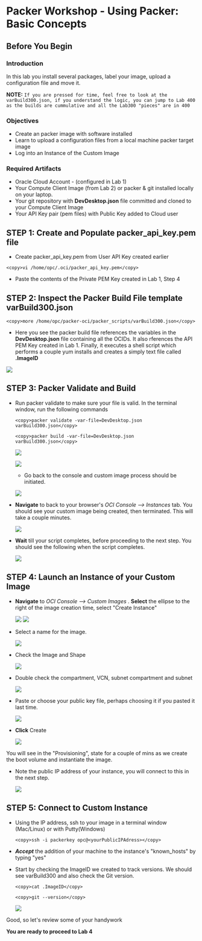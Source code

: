 # Packer Workshop - Using Packer: Basic Concepts
## Before You Begin
### Introduction

In this lab you install several packages, label your image, upload a configuration file and move it.  

**NOTE:** `If you are pressed for time, feel free to look at the varBuild300.json, if you understand the logic, you can jump to Lab 400 as the builds are cummulative and all the Lab300 "pieces" are in 400`
### Objectives

- Create an packer image with software installed
- Learn to upload a configuration files from a local machine packer target image
- Log into an Instance of the Custom Image
### Required Artifacts

- Oracle Cloud Account - (configured in Lab 1)
- Your Compute Client Image (from Lab 2) or packer & git installed locally on your laptop.
- Your git repository with **DevDesktop.json** file committed and cloned to your Compute Client Image
- Your API Key pair (pem files) with Public Key added to Cloud user

##  **STEP 1**: Create and Populate packer_api_key.pem file

- Create packer\_api\_key.pem from User API Key created earlier

```
<copy>vi /home/opc/.oci/packer_api_key.pem</copy>
```

- Paste the contents of the Private PEM Key created in Lab 1, Step 4

##  **STEP 2**: Inspect the Packer Build File template varBuild300.json

```
<copy>more /home/opc/packer-oci/packer_scripts/varBuild300.json</copy>
```
-  Here you see the packer build file references the variables in the **DevDesktop.json** file containing all the OCIDs.  It also rferences the API PEM Key created in Lab 1.  Finally, it executes a shell script which performs a couple yum installs and creates a simply text file called **.ImageID**

  ![](images/300/image1.png " ")

## **STEP 3**: Packer Validate and Build

- Run packer validate to make sure your file is valid.  In the terminal window, run the following commands

  ```
  <copy>packer validate -var-file=DevDesktop.json varBuild300.json</copy>
  ```
  ```
  <copy>packer build -var-file=DevDesktop.json varBuild300.json</copy>
  ```

  ![](images/300/image2.png " ")
  
  ![](images/300/image3.png " ")

  - Go back to the console and custom image process should be initiated.

  ![](images/300/image4.png " ")


- **Navigate** to back to your browser's _OCI Console --> Instances_ tab. You should see your custom image being created, then terminated. This will take a couple minutes.
  
  ![](images/300/image5.png " ")

- **Wait** till your script completes, before proceeding to the next step. You should see the following when the script completes.

  ![](images/300/image6.png " ")
## **STEP 4**: Launch an Instance of your Custom Image

- **Navigate** to _OCI Console --> Custom Images_ . **Select** the ellipse to the right of the image creation time,  select "Create Instance"

  ![](images/300/image7.png " ")
  ![](images/300/image8.png " ")

- Select a name for the image.

  ![](images/300/image9.png " ")

- Check the Image and Shape
  
  ![](images/300/image10.png " ")

- Double check the compartment, VCN, subnet compartment and subnet  

  ![](images/300/image11.png " ")

- Paste or choose your public key file, perhaps choosing it if you pasted it last time.
  
  ![](images/300/image12.png " ")

- **Click** Create

  ![](images/300/image13.png " ")

You will see in the "Provisioning", state for a couple of mins as we create the boot volume and instantiate the image.  

- Note the public IP address of your instance, you will connect to this in the next step.

  ![](images/300/image14.png " ")
## **STEP 5**: Connect to Custom Instance

- Using the IP address, ssh to your image in a terminal window (Mac/Linux) or with Putty(Windows)

  ```
  <copy>ssh -i packerkey opc@<yourPublicIPAdress></copy>
  ```

- ***Accept*** the addition of your machine to the instance's "known_hosts" by typing "yes"

- Start by checking the ImageID we created to track versions.  We should see varBuild300 and also check the Git version.

  ```
  <copy>cat .ImageID</copy>
  ```
  ```
  <copy>git --version</copy>
  ```

  ![](images/300/image15.png " ")

Good, so let's review some of your handywork

**You are ready to proceed to Lab 4**
